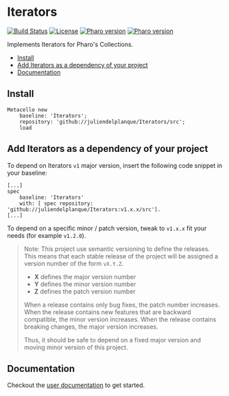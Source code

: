 # Iterators
[![Build Status](https://travis-ci.org/juliendelplanque/Iterators.svg?branch=master)](https://travis-ci.org/juliendelplanque/Iterators)
[![License](https://img.shields.io/badge/license-MIT-blue.svg)](LICENSE)
[![Pharo version](https://img.shields.io/badge/Pharo-7.0-%23aac9ff.svg)](https://pharo.org/download)
[![Pharo version](https://img.shields.io/badge/Pharo-8.0-%23aac9ff.svg)](https://pharo.org/download)

Implements Iterators for Pharo's Collections.

- [Install](#install)
- [Add Iterators as a dependency of your project](#add-iterators-as-a-dependency-of-your-project)
- [Documentation](#documentation)

## Install
```Smalltalk
Metacello new
	baseline: 'Iterators';
	repository: 'github://juliendelplanque/Iterators/src';
	load
```

## Add Iterators as a dependency of your project
To depend on Iterators `v1` major version, insert the following code snippet in your baseline:

```Smalltalk
[...]
spec
	baseline: 'Iterators'
	with: [ spec repository: 'github://juliendelplanque/Iterators:v1.x.x/src'].
[...]
```

To depend on a specific minor / patch version, tweak to `v1.x.x` fit your needs (for example `v1.2.0`).

> Note: This project use semantic versioning to define the releases. This means that each stable release of the project will be assigned a version number of the form `vX.Y.Z`. 
> 
> - **X** defines the major version number
> - **Y** defines the minor version number 
> - **Z** defines the patch version number
>
> When a release contains only bug fixes, the patch number increases. When the release contains new features that are backward compatible, the minor version increases. When the release contains breaking changes, the major version increases. 
>
> Thus, it should be safe to depend on a fixed major version and moving minor version of this project.

## Documentation

Checkout the [user documentation](documentation/UserGuide.md) to get started.
